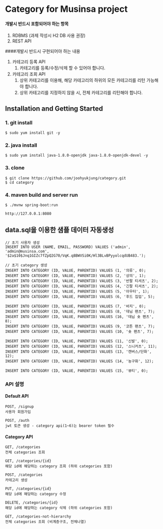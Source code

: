 # Category for Musinsa project
#### 개발시 반드시 포함되어야 하는 항목
1. RDBMS (과제 작성시 H2 DB 사용 권장)
2. REST API

####개발시 반드시 구현되어야 하는 내용
1. 카테고리 등록 API
   1. 카테고리를 등록/수정/삭제 할 수 있어야 합니다.
2. 카테고리 조회 API
   1. 상위 카테고리를 이용해, 해당 카테고리의 하위의 모든 카테고리를 리턴 가능해야 합니다. 
   2. 상위 카테고리를 지정하지 않을 시, 전체 카테고리를 리턴해야 합니다.

## Installation and Getting Started
### 1. git install
    $ sudo yum install git -y
### 2. java install
    $ sudo yum install java-1.8.0-openjdk java-1.8.0-openjdk-devel -y
### 3. clone
    $ git clone https://github.com/joohyukjung/category.git
    $ cd category
### 4. maven build and server run
    $ ./mvnw spring-boot:run

    http://127.0.0.1:8080

## data.sql을 이용한 샘플 데이터 자동생성
    // 초기 사용자 생성
    INSERT INTO USER (NAME, EMAIL, PASSWORD) VALUES ('admin', 'admin@musinsa.com', '$2a$10$Jnq1GIZc7fZpQ2G70/VqK.q8BWVSi0K/Hl3BLvBPyyolcqdUB483.');
    
    // 초기 category 생성
    INSERT INTO CATEGORY (ID, VALUE, PARENTID) VALUES (1, '의류', 0); 
    INSERT INTO CATEGORY (ID, VALUE, PARENTID) VALUES (2, '상의', 1);
    INSERT INTO CATEGORY (ID, VALUE, PARENTID) VALUES (3, '반팔 티셔츠', 2);
    INSERT INTO CATEGORY (ID, VALUE, PARENTID) VALUES (4, '긴팔 티셔츠', 2);
    INSERT INTO CATEGORY (ID, VALUE, PARENTID) VALUES (5, '아우터', 1);
    INSERT INTO CATEGORY (ID, VALUE, PARENTID) VALUES (6, '후드 집업', 5);
    
    INSERT INTO CATEGORY (ID, VALUE, PARENTID) VALUES (7, '바지', 0);
    INSERT INTO CATEGORY (ID, VALUE, PARENTID) VALUES (8, '데님 팬츠', 7);
    INSERT INTO CATEGORY (ID, VALUE, PARENTID) VALUES (16, '데님 숏 팬츠', 8);
    INSERT INTO CATEGORY (ID, VALUE, PARENTID) VALUES (9, '코튼 팬츠', 7);
    INSERT INTO CATEGORY (ID, VALUE, PARENTID) VALUES (10, '숏 팬츠', 7);
    
    INSERT INTO CATEGORY (ID, VALUE, PARENTID) VALUES (11, '신발', 0);
    INSERT INTO CATEGORY (ID, VALUE, PARENTID) VALUES (12, '스니커츠', 11);
    INSERT INTO CATEGORY (ID, VALUE, PARENTID) VALUES (13, '캔버스/단화', 12);
    INSERT INTO CATEGORY (ID, VALUE, PARENTID) VALUES (14, '농구화', 12);
    
    INSERT INTO CATEGORY (ID, VALUE, PARENTID) VALUES (15, '뷰티', 0);
    
### API 설명
#### Default API
    POST, /signup
    사용자 회원가입
    
    POST, /auth
    jwt 토큰 생성 - category api(1~6)는 bearer token 필수

#### Category API 
    GET, /categories
    전체 categories 조회
    
    GET, /categories/{id}
    해당 id에 해당하는 category 조회 (하위 categories 포함)
    
    POST, /categories
    카테고리 생성
    
    PUT, /categories/{id}
    해당 id에 해당하는 category 수정
    
    DELETE, /categories/{id}
    해당 id에 해당하는 category 삭제 (하위 categories 포함)
    
    GET, /categories-not-hierarchy
    전체 categories 조회 (비계층구조, 전체나열)
    

    